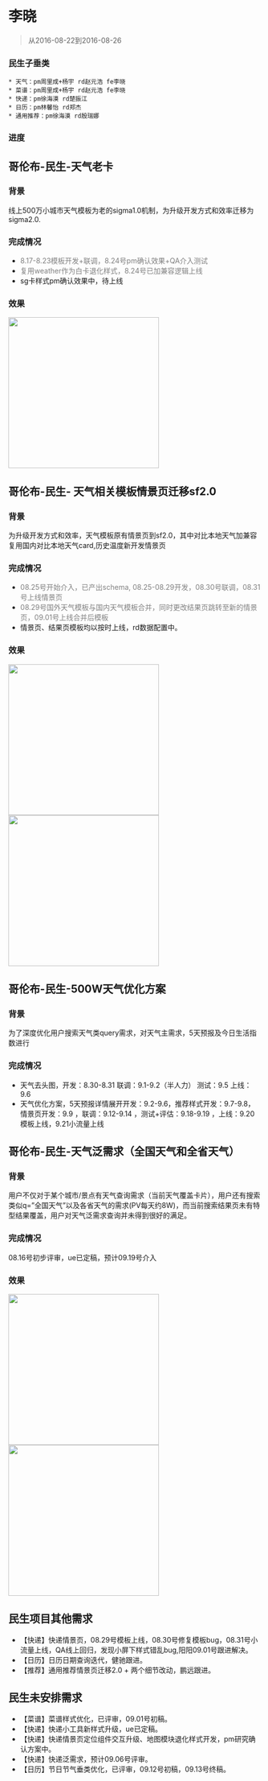 # 李晓

> 从2016-08-22到2016-08-26

### 民生子垂类

    * 天气：pm周里成+杨宇 rd赵元浩 fe李晓
    * 菜谱：pm周里成+杨宇 rd赵元浩 fe李晓
    * 快递：pm徐海漠 rd楚振江
    * 日历：pm林馨怡 rd郑杰
    * 通用推荐：pm徐海漠 rd殷瑞娜

### 进度

## 哥伦布-民生-天气老卡

### 背景

线上500万小城市天气模板为老的sigma1.0机制，为升级开发方式和效率迁移为sigma2.0.

### 完成情况

* <span style="color:gray">8.17-8.23模板开发+联调，8.24号pm确认效果+QA介入测试</span>
* <span style="color:gray">复用weather作为白卡退化样式，8.24号已加兼容逻辑上线</span>
* sg卡样式pm确认效果中，待上线

### 效果

<img src="img/lixiao12/weather.png" width="300px">



## 哥伦布-民生- 天气相关模板情景页迁移sf2.0

### 背景

为升级开发方式和效率，天气模板原有情景页到sf2.0，其中对比本地天气加兼容复用国内对比本地天气card,历史温度新开发情景页

### 完成情况

* <span style="color:gray">08.25号开始介入，已产出schema, 08.25-08.29开发，08.30号联调，08.31号上线情景页</span>
* <span style="color:gray">08.29号国外天气模板与国内天气模板合并，同时更改结果页跳转至新的情景页，09.01号上线合并后模板</span>
* 情景页、结果页模板均以按时上线，rd数据配置中。

### 效果

<img src="img/lixiao12/weather5.png" width="300px">

<img src="img/lixiao12/weather4.png" width="300px">


## 哥伦布-民生-500W天气优化方案

### 背景

为了深度优化用户搜索天气类query需求，对天气主需求，5天预报及今日生活指数进行

### 完成情况

* 天气去头图，开发：8.30-8.31 联调：9.1-9.2（半人力） 测试：9.5 上线：9.6 
* 天气优化方案，5天预报详情展开开发：9.2-9.6，推荐样式开发：9.7-9.8，情景页开发：9.9 ，联调：9.12-9.14 ，测试+评估：9.18-9.19 ，上线：9.20模板上线，9.21小流量上线 

## 哥伦布-民生-天气泛需求（全国天气和全省天气）

### 背景

用户不仅对于某个城市/景点有天气查询需求（当前天气覆盖卡片），用户还有搜索类似q=”全国天气”以及各省天气的需求(PV每天约8W)，而当前搜索结果页未有特型结果覆盖，用户对天气泛需求查询并未得到很好的满足。

### 完成情况

08.16号初步评审，ue已定稿，预计09.19号介入

### 效果

<img src="img/lixiao12/weather2.png" width="300px">

<img src="img/lixiao12/weather3.png" width="300px">

## 民生项目其他需求

* 【快递】快递情景页，08.29号模板上线，08.30号修复模板bug，08.31号小流量上线，QA线上回归，发现小屏下样式错乱bug,阳阳09.01号跟进解决。
* 【日历】日历日期查询迭代，健驰跟进。
* 【推荐】通用推荐情景页迁移2.0 + 两个细节改动，鹏远跟进。

## 民生未安排需求

* 【菜谱】菜谱样式优化，已评审，09.01号初稿。
* 【快递】快递小工具新样式升级，ue已定稿。
* 【快递】快递情景页定位组件交互升级、地图模块退化样式开发，pm研究确认方案中。
* 【快递】快递泛需求，预计09.06号评审。
* 【日历】节日节气垂类优化，已评审，09.12号初稿，09.13号终稿。
